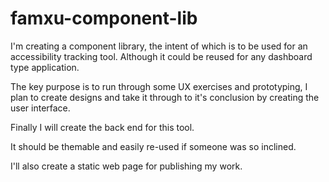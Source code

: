 # famxu-component-lib
I'm creating a component library, the intent of which is to be used for an accessibility tracking tool.  Although it could be reused for any dashboard type application.

The key purpose is to run through some UX exercises and prototyping, I plan to create designs and take it through to it's conclusion by creating the user interface.

Finally I will create the back end for this tool.

It should be themable and easily re-used if someone was so inclined.

I'll also create a static web page for publishing my work.
